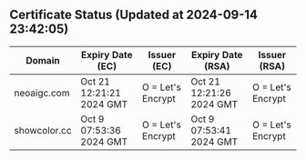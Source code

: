 ## Certificate Status (Updated at 2024-09-14 23:42:05)
| Domain | Expiry Date (EC) | Issuer (EC) | Expiry Date (RSA) | Issuer (RSA) |
|--------|------------------|-------------|-------------------|--------------|
| neoaigc.com | Oct 21 12:21:21 2024 GMT |  O = Let's Encrypt | Oct 21 12:21:26 2024 GMT |  O = Let's Encrypt |
| showcolor.cc | Oct  9 07:53:36 2024 GMT |  O = Let's Encrypt | Oct  9 07:53:41 2024 GMT |  O = Let's Encrypt |
